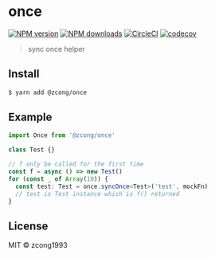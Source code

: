 # once

[![NPM version](https://img.shields.io/npm/v/@zcong/once.svg?style=flat)](https://npmjs.com/package/@zcong/once) [![NPM downloads](https://img.shields.io/npm/dm/@zcong/once.svg?style=flat)](https://npmjs.com/package/@zcong/once) [![CircleCI](https://circleci.com/gh/zcong1993/once/tree/master.svg?style=shield)](https://circleci.com/gh/zcong1993/once/tree/master) [![codecov](https://codecov.io/gh/zcong1993/once/branch/master/graph/badge.svg)](https://codecov.io/gh/zcong1993/once)

> sync once helper

## Install

```sh
$ yarn add @zcong/once
```

## Example

```ts
import Once from '@zcong/once'

class Test {}

// f only be called for the first time
const f = async () => new Test()
for (const _ of Array(10)) {
  const test: Test = once.syncOnce<Test>('test', mockFn)
  // test is Test instance which is f() returned
}
```

## License

MIT &copy; zcong1993
